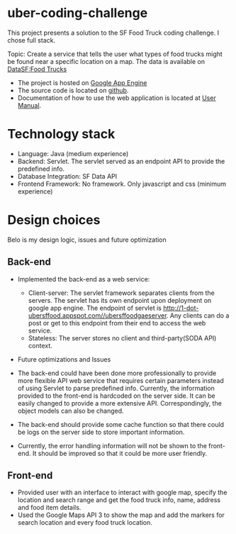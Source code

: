 uber-coding-challenge
=====================

This project presents a solution to the SF Food Truck coding challenge. I chose
full stack.

Topic: Create a service that tells the user what types of food trucks might be found near a specific location on a map.
The data is available on [DataSF:Food Trucks](https://data.sfgov.org/Economy-and-Community/Mobile-Food-Facility-Permit/rqzj-sfat?)


- The project is hosted on [Google App Engine](http://1-dot-ubersffood.appspot.com/)
- The source code is located on
  [github](https://github.com/missjlu/UberSFFoodGAEServer/).
- Documentation of how to use the web application is located at [User Manual](https://github.com/missjlu/UberSFFoodGAEServer/blob/master/user-manual.txt).


# Technology stack

- Language: Java (medium experience)
- Backend: Servlet. The servlet served as an endpoint API to provide the predefined info.
- Database Integration: SF Data API
- Frontend Framework: No framework. Only javascript and css (minimum experience)


# Design choices

Belo is my design logic, issues and future optimization

## Back-end

- Implemented the back-end as a web service:
    - Client-server: The servlet framework separates clients from the servers. The servlet has its own endpoint upon deployment on google app engine. The endpoint of servlet is http://1-dot-ubersffood.appspot.com//ubersffoodgaeserver.
    Any clients can do a post or get to this endpoint from their end to access the web service.
    - Stateless: The server stores no client and third-party(SODA API) context.

- Future optimizations and Issues
- The back-end could have been done more professionally to provide more flexible API web service that requires certain parameters instead of using Servlet to parse predefined info. Currently, the information provided to the front-end is hardcoded on the server side.
It can be easily changed to provide a more extensive API. Correspondingly, the object
models can also be changed.
- The back-end should provide some cache function so that there could be logs on the
server side to store important information.
- Currently, the error handling information will not be shown to the front-end. It should
be improved so that it could be more user friendly.

## Front-end

- Provided user with an interface to interact with google map, specify the location and search range and get the food truck info, name, address and food item details.
- Used the Google Maps API 3 to show the map and add the markers for search location and every food truck
  location.